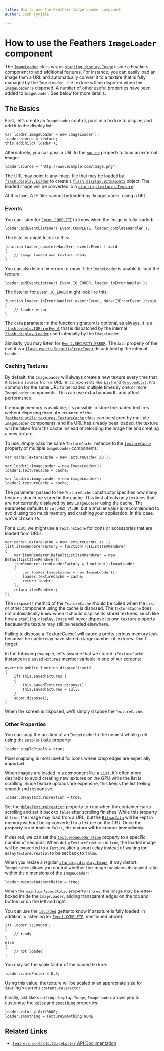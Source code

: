 ```yaml
---
title: How to use the Feathers Image Loader component  
author: Josh Tynjala

---
```

# How to use the Feathers `ImageLoader` component

The [`ImageLoader`](../api-reference/feathers/controls/ImageLoader.html) class wraps [`starling.display.Image`](http://doc.starling-framework.org/core/starling/display/Image.html) inside a Feathers component to add additional features. For instance, you can easily load an image from a URL and automatically convert it to a texture that is fully managed by the `ImageLoader`. The texture will be disposed when the `ImageLoader` is disposed. A number of other useful properties have been added to `ImageLoader`. See below for more details.

## The Basics

First, let's create an `ImageLoader` control, pass in a texture to display, and add it to the display list:

``` code
var loader:ImageLoader = new ImageLoader();
loader.source = texture;
this.addChild( loader );
```

Alternatively, you can pass a URL to the [`source`](../api-reference/feathers/controls/ImageLoader.html#source) property to load an external image:

``` code
loader.source = "http://www.example.com/image.png";
```

The URL may point to any image file that may be loaded by [`flash.display.Loader`](http://help.adobe.com/en_US/FlashPlatform/reference/actionscript/3/flash/display/Loader.html) to create a [`flash.display.BitmapData`](http://help.adobe.com/en_US/FlashPlatform/reference/actionscript/3/flash/display/BitmapData.html) object. The loaded image will be converted to a [`starling.textures.Texture`](http://doc.starling-framework.org/core/starling/textures/Texture.html).

<aside class="warn">At this time, ATF files cannot be loaded by `ImageLoader` using a URL.</aside>

### Events

You can listen for [`Event.COMPLETE`](../api-reference/feathers/controls/ImageLoader.html#event:complete) to know when the image is fully loaded:

``` code
loader.addEventListener( Event.COMPLETE, loader_completeHandler );
```

The listener might look like this:

``` code
function loader_completeHandler( event:Event ):void
{
    // image loaded and texture ready
}
```

You can also listen for errors to know if the `ImageLoader` is unable to load the texture:

``` code
loader.addEventListener( Event.IO_ERROR, loader_ioErrorHandler );
```

The listener for [`Event.IO_ERROR`](../api-reference/feathers/controls/ImageLoader.html#event:ioError) might look like this:

``` code
function loader_ioErrorHandler( event:Event, data:IOErrorEvent ):void
{
    // loader error
}
```

The `data` parameter in the function signature is optional, as always. It is a [`flash.events.IOErrorEvent`](http://help.adobe.com/en_US/FlashPlatform/reference/actionscript/3/flash/events/IOErrorEvent.html) that is dispatched by the internal [`flash.display.Loader`](http://help.adobe.com/en_US/FlashPlatform/reference/actionscript/3/flash/display/Loader.html) used internally by the `ImageLoader`.

Similarly, you may listen for [`Event.SECURITY_ERROR`](../api-reference/feathers/controls/ImageLoader.html#event:securityError). The `data` property of the event is a [`flash.events.SecurityErrorEvent`](http://help.adobe.com/en_US/FlashPlatform/reference/actionscript/3/flash/events/SecurityErrorEvent.html) dispatched by the internal `Loader`.

### Caching Textures

By default, the `ImageLoader` will always create a new texture every time that it loads a source from a URL. In components like [`List`](list.html) and [`GroupedList`](grouped-list.html), it's common for the same URL to be loaded multiple times by one or more `ImageLoader` components. This can use extra bandwidth and affect performance.

If enough memory is available, it's possible to store the loaded textures without disposing them. An instance of the [`feathers.utils.textures.TextureCache`](../api-reference/feathers/utils/textures/TextureCache.html) class can be shared by multiple `ImageLoader` components, and if a URL has already been loaded, the texture will be taken from the cache instead of reloading the image file and creating a new texture.

To use, simply pass the same `TextureCache` instance to the [`textureCache`]() property of multiple `ImageLoader` components:

``` code
var cache:TextureCache = new TextureCache( 30 );

var loader1:ImageLoader = new ImageLoader();
loader1.textureCache = cache;

var loader2:ImageLoader = new ImageLoader();
loader2.textureCache = cache;
```

The parameter passed to the `TextureCache` constructor specifies how many textures should be stored in the cache. This limit affects only textures that are not currently displayed by any `ImageLoader` using the cache. The parameter defaults to `int.MAX_VALUE`, but a smaller value is recommended to avoid using too much memory and crashing your application. In this case, we've chosen `30`.

For a `List`, we might use a `TextureCache` for icons or accessories that are loaded from URLs:

``` code
var cache:TextureCache = new TextureCache( 15 );
list.itemRendererFactory = function():IListItemRenderer
{
	var itemRenderer:DefaultListItemRenderer = new DefaultListItemRenderer();
	itemRenderer.iconLoaderFactory = function():ImageLoader
	{
		var loader:ImageLoader = new ImageLoader();
		loader.textureCache = cache;
		return loader;
	};
	return itemRenderer;
};
```

The [`dispose()`](../api-reference/feathers/utils/textures/TextureCache.html#dispose()) method of the `TextureCache` should be called when the `List` or other component using the cache is disposed. The `TextureCache` does not automatically know when it should dispose its stored textures, much like how a `starling.display.Image` will never dispose its own `texture` property because the texture may still be needed elsewhere.

<aside class="warn">Failing to dispose a `TextureCache` will cause a pretty serious memory leak because the cache may have stored a large number of textures. Don't forget!</aside>

In the following example, let's assume that we stored a `TextureCache` instance in a `savedTextures` member variable in one of our screens:

``` code
override public function dispose():void
{
	if( this.savedTextures )
	{
		this.savedTextures.dispose();
		this.savedTextures = null;
	}
	super.dispose();
}
```

When the screen is disposed, we'll simply dispose the `TextureCache`.

### Other Properties

You can snap the position of an `ImageLoader` to the nearest whole pixel using the [`snapToPixels`](../api-reference/feathers/controls/ImageLoader.html#snapToPixels) property:

``` code
loader.snapToPixels = true;
```

Pixel snapping is most useful for icons where crisp edges are especially important.

When images are loaded in a component like a [`List`](list.html), it's often more desirable to avoid creating new textures on the GPU while the list is scrolling. Since texture uploads are expensive, this keeps the list feeling smooth and responsive.

``` code
loader.delayTextureCreation = true;
```

Set the [`delayTextureCreation`](../api-reference/feathers/controls/ImageLoader.html#delayTextureCreation) property to `true` when the container starts scrolling and set it back to `false` after scrolling finishes. While this property is `true`, the image may load from a URL, but the [`BitmapData`](http://help.adobe.com/en_US/FlashPlatform/reference/actionscript/3/flash/display/BitmapData.html) will be kept in memory without being converted to a texture on the GPU. Once the property is set back to `false`, the texture will be created immediately.

If desired, we can set the [`textureQueueDuration`](../api-reference/feathers/controls/ImageLoader.html#textureQueueDuration) property to a specific number of seconds. When `delayTextureCreation` is `true`, the loaded image will be converted to a `Texture` after a short delay instead of waiting for `delayTextureCreation` to be set back to `false`.

When you resize a regular [`starling.display.Image`](http://doc.starling-framework.org/core/starling/display/Image.html), it may distort. `ImageLoader` allows you control whether the image maintains its aspect ratio within the dimensions of the `ImageLoader`:

``` code
loader.maintainAspectRatio = true;
```

When the [`maintainAspectRatio`](../api-reference/feathers/controls/ImageLoader.html#maintainAspectRatio) property is `true`, the image may be letter-boxed inside the `ImageLoader`, adding transparent edges on the top and bottom or on the left and right.

You can use the [`isLoaded`](../api-reference/feathers/controls/ImageLoader.html#isLoaded) getter to know if a texture is fully loaded (in addition to listening for [`Event.COMPLETE`](../api-reference/feathers/controls/ImageLoader.html#event:complete), mentioned above):

``` code
if( loader.isLoaded )
{
    // ready
}
else
{
    // not loaded
}
```

You may set the scale factor of the loaded texture:

``` code
loader.scaleFactor = 0.5;
```

Using this value, the texture will be scaled to an appropriate size for Starling's current `contentScaleFactor`.

Finally, just like `starling.display.Image`, `ImageLoader` allows you to customize the [`color`](../api-reference/feathers/controls/ImageLoader.html#color) and [`smoothing`](../api-reference/feathers/controls/ImageLoader.html#smoothing) properties:

``` code
loader.color = 0xff0000;
loader.smoothing = TextureSmoothing.NONE;
```

## Related Links

-   [`feathers.controls.ImageLoader` API Documentation](../api-reference/feathers/controls/ImageLoader.html)